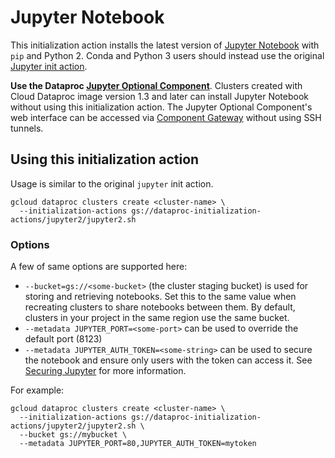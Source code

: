 # Jupyter Notebook

This initialization action installs the latest version of [Jupyter Notebook](http://jupyter.org/) with `pip` and Python 2. Conda and Python 3 users should instead use the original [Jupyter init action](https://github.com/GoogleCloudPlatform/dataproc-initialization-actions/tree/master/jupyter).

__Use the Dataproc [Jupyter Optional Component](https://cloud.google.com/dataproc/docs/concepts/components/jupyter)__. Clusters created with Cloud Dataproc image version 1.3 and later can install Jupyter Notebook without using this initialization action. The Jupyter Optional Component's web interface can be accessed via [Component Gateway](https://cloud.google.com/dataproc/docs/concepts/accessing/dataproc-gateways) without using SSH tunnels.

## Using this initialization action

Usage is similar to the original `jupyter` init action.

```
gcloud dataproc clusters create <cluster-name> \
  --initialization-actions gs://dataproc-initialization-actions/jupyter2/jupyter2.sh
```

### Options

A few of same options are supported here:

* `--bucket=gs://<some-bucket>` (the cluster staging bucket) is used for storing and retrieving notebooks. Set this to the same value when recreating clusters to share notebooks between them. By default, clusters in your project in the same region use the same bucket.
* `--metadata JUPYTER_PORT=<some-port>` can be used to override the default port (8123)
* `--metadata JUPYTER_AUTH_TOKEN=<some-string>` can be used to secure the notebook and ensure only users with the token can access it. See [Securing Jupyter](http://jupyter-notebook.readthedocs.io/en/stable/security.html) for more information.

For example:

```
gcloud dataproc clusters create <cluster-name> \
  --initialization-actions gs://dataproc-initialization-actions/jupyter2/jupyter2.sh \
  --bucket gs://mybucket \
  --metadata JUPYTER_PORT=80,JUPYTER_AUTH_TOKEN=mytoken
```

